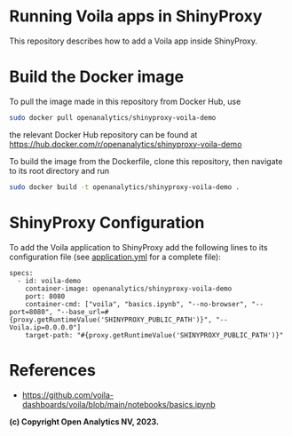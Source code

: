 # Running Voila apps in ShinyProxy

This repository describes how to add a Voila app inside ShinyProxy.

# Build the Docker image

To pull the image made in this repository from Docker Hub, use

```bash
sudo docker pull openanalytics/shinyproxy-voila-demo
```

the relevant Docker Hub repository can be found at https://hub.docker.com/r/openanalytics/shinyproxy-voila-demo

To build the image from the Dockerfile, clone this repository, then navigate to its root directory and run

```bash
sudo docker build -t openanalytics/shinyproxy-voila-demo .
```

# ShinyProxy Configuration

To add the Voila application to ShinyProxy add the following lines to its configuration file (see [application.yml](./application.yml) for a complete file):
```
specs:
  - id: voila-demo
    container-image: openanalytics/shinyproxy-voila-demo
    port: 8080
    container-cmd: ["voila", "basics.ipynb", "--no-browser", "--port=8080", "--base_url=#{proxy.getRuntimeValue('SHINYPROXY_PUBLIC_PATH')}", "--Voila.ip=0.0.0.0"]
    target-path: "#{proxy.getRuntimeValue('SHINYPROXY_PUBLIC_PATH')}"
```

# References
* https://github.com/voila-dashboards/voila/blob/main/notebooks/basics.ipynb


**(c) Copyright Open Analytics NV, 2023.**
